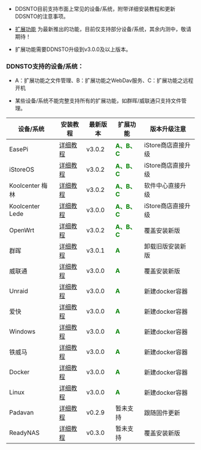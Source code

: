 
* DDSNTO目前支持市面上常见的设备/系统，附带详细安装教程和更新DDSNTO的注意事项。

* [扩展功能](/zh/guide/ddnsto/ddnstofile.html) 为最新推出的功能，目前仅支持部分设备/系统，其余内测中，敬请期待！

* 扩展功能需要DDNSTO升级到v3.0.0及以上版本。

### DDNSTO支持的设备/系统：

* A：扩展功能之文件管理、B：扩展功能之WebDav服务、C：扩展功能之远程开机

* 某些设备/系统不能完整支持所有的扩展功能，如群晖/威联通只支持文件管理。

| 设备/系统 | 安装教程 | 最新版本 | 扩展功能 | 版本升级注意 |
|-|-|-|-|-|
|EasePi| [详细教程](/zh/guide/ddnsto/koolshare_merlin.html#_1-easepi) | v3.0.2 | **<font color=#008000 >A、B、C</font>** | iStore商店直接升级 |
|iStoreOS| [详细教程](/zh/guide/ddnsto/koolshare_merlin.html#_2-istoreos) | v3.0.2 | **<font color=#008000 >A、B、C</font>** | iStore商店直接升级 |
|Koolcenter 梅林| [详细教程](/zh/guide/ddnsto/koolshare_merlin.html#_3-ks梅林) | v3.0.2 | **<font color=#008000 >A、B、C</font>** | 软件中心直接升级 |
|Koolcenter Lede| [详细教程](/zh/guide/ddnsto/koolshare_merlin.html#_4-ks-lede) | v3.0.0 | **<font color=#008000 >A、B、C</font>** | iStore商店直接升级 |
|OpenWrt| [详细教程](/zh/guide/ddnsto/koolshare_merlin.html#_5-openwrt) | v3.0.2 | **<font color=#008000 >A、B、C</font>** | 覆盖安装新版 |
|群晖| [详细教程](/zh/guide/ddnsto/koolshare_merlin.html#_6-群晖) | v3.0.1 | **<font color=#008000 >A</font>** | 卸载旧版安装新版 |
|威联通| [详细教程](/zh/guide/ddnsto/koolshare_merlin.html#_7-威联通) | v3.0.0 | **<font color=#008000 >A</font>** | 覆盖安装新版 |
|Unraid| [详细教程](/zh/guide/ddnsto/koolshare_merlin.html#_8-docker) | v3.0.0 | **<font color=#008000 >A</font>** | 新建docker容器 |
|爱快| [详细教程](/zh/guide/ddnsto/koolshare_merlin.html#_11-爱快) | v3.0.0 | **<font color=#008000 >A</font>** | 新建docker容器 |
|Windows| [详细教程](/zh/guide/ddnsto/koolshare_merlin.html#_14-windows) | v3.0.0 | **<font color=#008000 >A</font>** | 新建docker容器 |
|铁威马| [详细教程](/zh/guide/ddnsto/koolshare_merlin.html#_8-docker) | v3.0.0 | **<font color=#008000 >A</font>** | 新建docker容器 |
|Docker| [详细教程](/zh/guide/ddnsto/koolshare_merlin.html#_8-docker) | v3.0.0 | **<font color=#008000 >A</font>** | 新建docker容器 |
|Linux| [详细教程](/zh/guide/ddnsto/koolshare_merlin.html#_8-docker) | v3.0.0 | **<font color=#008000 >A</font>** | 新建docker容器 |
|Padavan| [详细教程](/zh/guide/ddnsto/koolshare_merlin.html#_9-老毛子padavan) | v0.2.9 | 暂未支持 | 跟随固件更新 |
|ReadyNAS| [详细教程](/zh/guide/ddnsto/koolshare_merlin.html#_10-readynas) | v0.3.0 | 暂未支持 | 覆盖安装新版 |
